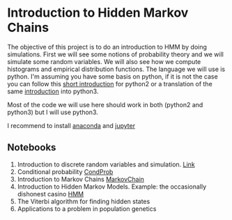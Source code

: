 # Introduction to Hidden Markov Chains

The objective of this project is to do an introduction to HMM by doing simulations. First we will see some notions of probability theory and we will simulate some random variables. We will also see how we compute histograms and empirical distribution functions.
The language we will use is python. I'm assuming you have some basis on python, if it is not the case you can follow this [short introduction](https://github.com/rajathkmp/Python-Lectures "python2 tutorial") for python2 or a translation of the same [introduction](https://gitlab.erc.monash.edu.au/andrease/Python4Maths/tree/master "python3 tutorial") into python3.

Most of the code we will use here should work in both (python2 and python3) but I will use python3.

I recommend to install [anaconda](https://www.anaconda.com/download/) and [jupyter](http://jupyter.org/)

Notebooks
---------

1. Introduction to discrete random variables and simulation. [Link](./Notebooks/randomVariableSimulation.ipynb)
2. Conditional probability [CondProb](./Notebooks/02-ProbabilitesConditionnelles.ipynb)
3. Introduction to Markov Chains [MarkovChain](./Notebooks/03-ChainesDeMarkov_Exemples.ipynb)
4. Introduction to Hidden Markov Models. Example: the occasionally dishonest casino [HMM](./Notebooks/04-Casino_malhonnête.ipynb)
5. The Viterbi algorithm for finding hidden states
6. Applications to a problem in population genetics

